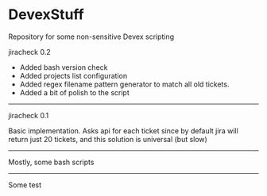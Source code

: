# DevexStuff
Repository for some non-sensitive Devex scripting

jiracheck 0.2

+ Added bash version check
+ Added projects list configuration
+ Added regex filename pattern generator to match all old tickets. 
+ Added a bit of polish to the script


-----
jiracheck 0.1

Basic implementation.
Asks api for each ticket since by default jira will return just 20 tickets, and this solution is universal (but slow)


-----
Mostly, some bash scripts

-----
Some test
